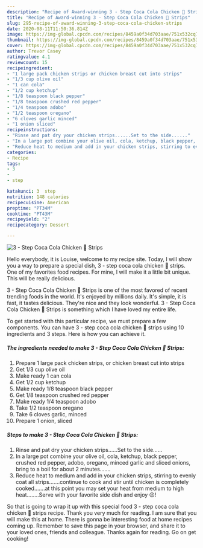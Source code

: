 ```yaml
---
description: "Recipe of Award-winning 3 - Step Coca Cola Chicken 🐔 Strips"
title: "Recipe of Award-winning 3 - Step Coca Cola Chicken 🐔 Strips"
slug: 295-recipe-of-award-winning-3-step-coca-cola-chicken-strips
date: 2020-08-11T11:50:36.814Z
image: https://img-global.cpcdn.com/recipes/8459a0f34d703aae/751x532cq70/3-step-coca-cola-chicken-🐔-strips-recipe-main-photo.jpg
thumbnail: https://img-global.cpcdn.com/recipes/8459a0f34d703aae/751x532cq70/3-step-coca-cola-chicken-🐔-strips-recipe-main-photo.jpg
cover: https://img-global.cpcdn.com/recipes/8459a0f34d703aae/751x532cq70/3-step-coca-cola-chicken-🐔-strips-recipe-main-photo.jpg
author: Trevor Casey
ratingvalue: 4.1
reviewcount: 15
recipeingredient:
- "1 large pack chicken strips or chicken breast cut into strips"
- "1/3 cup olive oil"
- "1 can cola"
- "1/2 cup ketchup"
- "1/8 teaspoon black pepper"
- "1/8 teaspoon crushed red pepper"
- "1/4 teaspoon adobo"
- "1/2 teaspoon oregano"
- "6 cloves garlic minced"
- "1 onion sliced"
recipeinstructions:
- "Rinse and pat dry your chicken strips......Set to the side......"
- "In a large pot combine your olive oil, cola, ketchup, black pepper, crushed red pepper, adobo, oregano, minced garlic and sliced onions, bring to a boil for about 2 minutes......."
- "Reduce heat to medium and add in your chicken strips, stirring to evenly coat all strips.......continue to cook and stir until chicken is completely cooked.......at this point you may set your heat from medium to high heat........Serve with your favorite side dish and enjoy 😉!"
categories:
- Recipe
tags:
- 3
- 
- step

katakunci: 3  step 
nutrition: 148 calories
recipecuisine: American
preptime: "PT34M"
cooktime: "PT43M"
recipeyield: "2"
recipecategory: Dessert

---
```



![3 - Step Coca Cola Chicken 🐔 Strips](https://img-global.cpcdn.com/recipes/8459a0f34d703aae/751x532cq70/3-step-coca-cola-chicken-🐔-strips-recipe-main-photo.jpg)

Hello everybody, it is Louise, welcome to my recipe site. Today, I will show you a way to prepare a special dish, 3 - step coca cola chicken 🐔 strips. One of my favorites food recipes. For mine, I will make it a little bit unique. This will be really delicious.



3 - Step Coca Cola Chicken 🐔 Strips is one of the most favored of recent trending foods in the world. It's enjoyed by millions daily. It's simple, it is fast, it tastes delicious. They're nice and they look wonderful. 3 - Step Coca Cola Chicken 🐔 Strips is something which I have loved my entire life.


To get started with this particular recipe, we must prepare a few components. You can have 3 - step coca cola chicken 🐔 strips using 10 ingredients and 3 steps. Here is how you can achieve it.

##### The ingredients needed to make 3 - Step Coca Cola Chicken 🐔 Strips:

1. Prepare 1 large pack chicken strips, or chicken breast cut into strips
1. Get 1/3 cup olive oil
1. Make ready 1 can cola
1. Get 1/2 cup ketchup
1. Make ready 1/8 teaspoon black pepper
1. Get 1/8 teaspoon crushed red pepper
1. Make ready 1/4 teaspoon adobo
1. Take 1/2 teaspoon oregano
1. Take 6 cloves garlic, minced
1. Prepare 1 onion, sliced




##### Steps to make 3 - Step Coca Cola Chicken 🐔 Strips:

1. Rinse and pat dry your chicken strips......Set to the side......
1. In a large pot combine your olive oil, cola, ketchup, black pepper, crushed red pepper, adobo, oregano, minced garlic and sliced onions, bring to a boil for about 2 minutes.......
1. Reduce heat to medium and add in your chicken strips, stirring to evenly coat all strips.......continue to cook and stir until chicken is completely cooked.......at this point you may set your heat from medium to high heat........Serve with your favorite side dish and enjoy 😉!




So that is going to wrap it up with this special food 3 - step coca cola chicken 🐔 strips recipe. Thank you very much for reading. I am sure that you will make this at home. There is gonna be interesting food at home recipes coming up. Remember to save this page in your browser, and share it to your loved ones, friends and colleague. Thanks again for reading. Go on get cooking!
